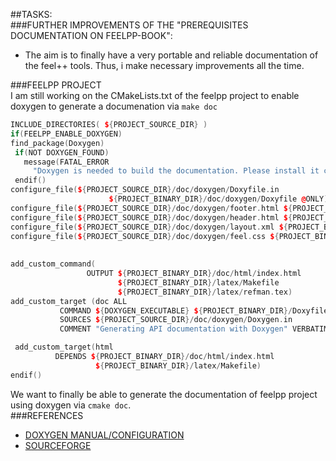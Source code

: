 ##TASKS:   
###FURTHER IMPROVEMENTS OF  THE "PREREQUISITES DOCUMENTATION ON FEELPP-BOOK":   
 - The aim is to finally have a very portable and reliable documentation of the feel++ tools. Thus, i make necessary improvements all the time.

###FEELPP PROJECT   
 I am still working on the CMakeLists.txt of the feelpp project to enable doxygen to generate a documenation via ```make doc```
 
 ```c++
 INCLUDE_DIRECTORIES( ${PROJECT_SOURCE_DIR} )
if(FEELPP_ENABLE_DOXYGEN)
find_package(Doxygen)
  if(NOT DOXYGEN_FOUND)
    message(FATAL_ERROR
      "Doxygen is needed to build the documentation. Please install it correctly")
  endif()
configure_file(${PROJECT_SOURCE_DIR}/doc/doxygen/Doxyfile.in 
                       ${PROJECT_BINARY_DIR}/doc/doxygen/Doxyfile @ONLY)
configure_file(${PROJECT_SOURCE_DIR}/doc/doxygen/footer.html ${PROJECT_BINARY_DIR}/doc/doxygen/footer.html @ONLY)
configure_file(${PROJECT_SOURCE_DIR}/doc/doxygen/header.html ${PROJECT_BINARY_DIR}/doc/doxygen/header.html @ONLY)
configure_file(${PROJECT_SOURCE_DIR}/doc/doxygen/layout.xml ${PROJECT_BINARY_DIR}/doc/doxygen/layout.xml @ONLY)
configure_file(${PROJECT_SOURCE_DIR}/doc/doxygen/feel.css ${PROJECT_BINARY_DIR}/doc/doxygen/feel.css @ONLY)
  
   
add_custom_command(	
                  OUTPUT ${PROJECT_BINARY_DIR}/doc/html/index.html
                         ${PROJECT_BINARY_DIR}/latex/Makefile 
                         ${PROJECT_BINARY_DIR}/latex/refman.tex)           
add_custom_target (doc ALL
            COMMAND ${DOXYGEN_EXECUTABLE} ${PROJECT_BINARY_DIR}/Doxyfile
            SOURCES ${PROJECT_SOURCE_DIR}/doc/doxygen/Doxygen.in
            COMMENT "Generating API documentation with Doxygen" VERBATIM))  

  add_custom_target(html
           DEPENDS ${PROJECT_BINARY_DIR}/doc/html/index.html
                    ${PROJECT_BINARY_DIR}/latex/Makefile)
endif()
 ```
 We want to finally be able to generate the documentation of feelpp project using doxygen via ```cmake doc```.   
###REFERENCES   
  - [DOXYGEN MANUAL/CONFIGURATION](http://www.stack.nl/~dimitri/doxygen/manual/config.html#cfg_html_header)
  - [SOURCEFORGE](http://sourceforge.net/p/gdcm/gdcm/ci/39324ba151a629b461fa431d90e986eef2068c46/tree/Utilities/doxygen/CMakeLists.txt)
